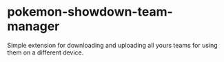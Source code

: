 # pokemon-showdown-team-manager
Simple extension for downloading and uploading all yours teams for using them on a different device.